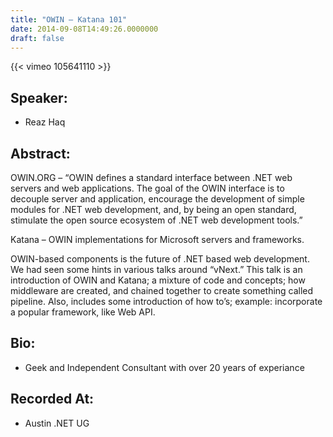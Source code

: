 ```yaml
---
title: "OWIN – Katana 101"
date: 2014-09-08T14:49:26.0000000
draft: false
---
```


{{< vimeo 105641110 >}}

## Speaker:

 - Reaz Haq

## Abstract:

<p>OWIN.ORG – “OWIN defines a standard interface between .NET web servers and web applications. The goal of the OWIN interface is to decouple server and application, encourage the development of simple modules for .NET web development, and, by being an open standard, stimulate the open source ecosystem of .NET web development tools.”
</p><p>Katana – OWIN implementations for Microsoft servers and frameworks.
</p><p>OWIN-based components is the future of .NET based web development. We had seen some hints in various talks around “vNext.” This talk is an introduction of OWIN and Katana; a mixture of code and concepts; how middleware are created, and chained together to create something called pipeline. Also, includes some introduction of how to’s; example: incorporate a popular framework, like Web API.</p>

## Bio:

 - <p>Geek and Independent Consultant with over 20 years of experiance</p>

## Recorded At:

 - Austin .NET UG

